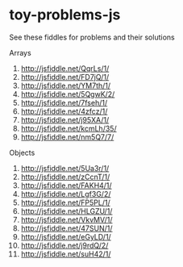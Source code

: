 toy-problems-js
===============

See these fiddles for problems and their solutions

Arrays

1. http://jsfiddle.net/QqrLs/1/
2. http://jsfiddle.net/FD7jQ/1/
3. http://jsfiddle.net/YM7th/1/
4. http://jsfiddle.net/5QgwK/2/
5. http://jsfiddle.net/7fseh/1/
6. http://jsfiddle.net/4zfcz/1/
7. http://jsfiddle.net/j95XA/1/
8. http://jsfiddle.net/kcmLh/35/
9. http://jsfiddle.net/nm5Q7/7/

Objects

1. http://jsfiddle.net/5Ua3r/1/
2. http://jsfiddle.net/zCcnT/1/
3. http://jsfiddle.net/FAKH4/1/
4. http://jsfiddle.net/Lgf3G/2/
5. http://jsfiddle.net/FP5PL/1/
6. http://jsfiddle.net/HLGZU/1/
7. http://jsfiddle.net/VkvMV/1/
8. http://jsfiddle.net/47SUN/1/
9. http://jsfiddle.net/eGyLD/1/
10. http://jsfiddle.net/j9rdQ/2/
11. http://jsfiddle.net/suH42/1/


